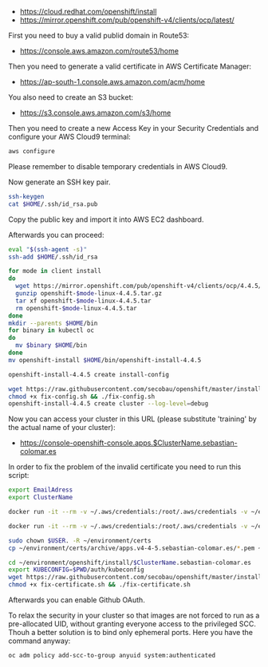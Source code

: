 * https://cloud.redhat.com/openshift/install
* https://mirror.openshift.com/pub/openshift-v4/clients/ocp/latest/

First you need to buy a valid publid domain in Route53:
* https://console.aws.amazon.com/route53/home

Then you need to generate a valid certificate in AWS Certificate Manager:
* https://ap-south-1.console.aws.amazon.com/acm/home

You also need to create an S3 bucket:
* https://s3.console.aws.amazon.com/s3/home

Then you need to create a new Access Key in your Security Credentials and configure your AWS Cloud9 terminal:
```bash
aws configure
```
Please remember to disable temporary credentials in AWS Cloud9.

Now generate an SSH key pair.
```bash
ssh-keygen
cat $HOME/.ssh/id_rsa.pub
```

Copy the public key and import it into AWS EC2 dashboard.

Afterwards you can proceed:
```bash
eval "$(ssh-agent -s)"
ssh-add $HOME/.ssh/id_rsa

for mode in client install
do
  wget https://mirror.openshift.com/pub/openshift-v4/clients/ocp/4.4.5/openshift-$mode-linux-4.4.5.tar.gz
  gunzip openshift-$mode-linux-4.4.5.tar.gz
  tar xf openshift-$mode-linux-4.4.5.tar
  rm openshift-$mode-linux-4.4.5.tar
done
mkdir --parents $HOME/bin
for binary in kubectl oc
do
  mv $binary $HOME/bin
done
mv openshift-install $HOME/bin/openshift-install-4.4.5

openshift-install-4.4.5 create install-config

```
```bash
wget https://raw.githubusercontent.com/secobau/openshift/master/install/fix-config.sh
chmod +x fix-config.sh && ./fix-config.sh
openshift-install-4.4.5 create cluster --log-level=debug

```

Now you can access your cluster in this URL (please substitute 'training' by the actual name of your cluster):
* https://console-openshift-console.apps.$ClusterName.sebastian-colomar.es

In order to fix the problem of the invalid certificate you need to run this script:
```bash
export EmailAdress
export ClusterName

docker run -it --rm -v ~/.aws/credentials:/root/.aws/credentials -v ~/environment/certs:/etc/letsencrypt certbot/dns-route53 certonly -n --dns-route53 --agree-tos --email $EmailAddress -d *.apps.$ClusterName.sebastian-colomar.es

docker run -it --rm -v ~/.aws/credentials:/root/.aws/credentials -v ~/environment/certs:/etc/letsencrypt certbot/dns-route53 certificates

sudo chown $USER. -R ~/environment/certs
cp ~/environment/certs/archive/apps.v4-4-5.sebastian-colomar.es/*.pem ~/environment/openshift/install/$ClusterName.sebastian-colomar.es/tls/

cd ~/environment/openshift/install/$ClusterName.sebastian-colomar.es
export KUBECONFIG=$PWD/auth/kubeconfig
wget https://raw.githubusercontent.com/secobau/openshift/master/install/fix-certificate.sh
chmod +x fix-certificate.sh && ./fix-certificate.sh

```

Afterwards you can enable Github OAuth.

To relax the security in your cluster so that images are not forced to run as a pre-allocated UID, without granting everyone access to the privileged SCC. Thouh a better solution is to bind only ephemeral ports. Here you have the command anyway:
```bash
oc adm policy add-scc-to-group anyuid system:authenticated
```
